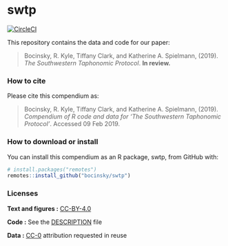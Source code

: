 
<!-- README.md is generated from README.Rmd. Please edit that file -->

# swtp

[![CircleCI](https://circleci.com/gh/bocinsky/swtp.svg?style=shield&circle-token=182c3ee96956e3cc5eac1044a4c177ac28d39d91)](https://circleci.com/gh/bocinsky/swtp)

This repository contains the data and code for our paper:

> Bocinsky, R. Kyle, Tiffany Clark, and Katherine A. Spielmann, (2019).
> *The Southwestern Taphonomic Protocol*. **In review.**

### How to cite

Please cite this compendium as:

> Bocinsky, R. Kyle, Tiffany Clark, and Katherine A. Spielmann, (2019).
> *Compendium of R code and data for ‘The Southwestern Taphonomic
> Protocol’*. Accessed 09 Feb 2019.

### How to download or install

You can install this compendium as an R package, swtp, from GitHub with:

``` r
# install.packages("remotes")
remotes::install_github("bocinsky/swtp")
```

### Licenses

**Text and figures :**
[CC-BY-4.0](http://creativecommons.org/licenses/by/4.0/)

**Code :** See the [DESCRIPTION](DESCRIPTION) file

**Data :** [CC-0](http://creativecommons.org/publicdomain/zero/1.0/)
attribution requested in reuse
